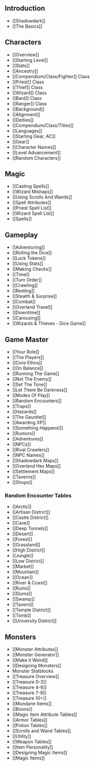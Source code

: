 
## Introduction
- [[Shadowdark]]
- [[The Basics]]
## Characters
- [[Overview]]
- [[Starting Level]]
- [[Stats]]
- [[Ancestry]]
- [[Compendium/Class/Fighter]] Class
- [[Priest]] Class
- [[Thief]] Class
- [[Wizard]] Class
- [[Bard]] Class
- [[Ranger]] Class
- [[Background]]
- [[Alignment]]
- [[Deities]]
- [[Compendium/Class/Titles]]
- [[Languages]]
- [[Starting Gear, AC]]
- [[Gear]]
- [[Character Names]]
- [[Level Advancement]]
- [[Random Characters]]
## Magic
- [[Casting Spells]]
- [[Wizard Mishaps]]
- [[Using Scrolls And Wands]]
- [[Spell Attributes]]
- [[Priest Spell List]]
- [[Wizard Spell List]]
- ​[[Spells]]
## Gameplay
- [[Adventuring]]
- [[Rolling the Dice]]
- [[Luck Tokens]]
- [[Using Stats]]
- [[Making Checks]]
- [[Time]]
- [[Turn Order]]
- [[Crawling]]
- [[Resting]]
- [[Stealth & Surprise]]
- [[Combat]]
- [[Overland Travel]]
- [[Downtime]]
- [[Carousing]]
- [[Wizards & Thieves - Dice Game]]
## Game Master
- [[Your Role]]
- [[The Players]]
- [[Core Ethos]]
- [[On Balance]]
- [[Running The Game]]
- [[Not The Enemy]]
- [[Set The Tone]]
- [[Let There Be Darkness]]
- [[Modes Of Play]]
- [[Random Encounters]]
- [[Traps]]
- [[Hazards]]
- [[The Gauntlet]]
- [[Awarding XP]]
- [[Something Happens!]]
- [[Rumors]]
- [[Adventures]]
- [[NPCs]]
- [[Rival Crawlers]]
- [[NPC Names]]
- [[Shadowdark Maps]]
- [[Overland Hex Maps]]
- [[Settlement Maps]]
- [[Taverns]]
- [[Shops]]
### Random Encounter Tables
- [[Arctic]]
- [[Artisan District]]
- [[Castle District]]
- [[Cave]]
- [[Deep Tunnels]]
- [[Desert]]
- [[Forest]]
- [[Grassland]]
- [[High District]]
- [[Jungle]]
- [[Low District]]
- [[Market]]
- [[Mountain]]
- [[Ocean]]
- [[River & Coast]]
- ​[[Ruins]]
- [[Slums]]
- [[Swamp]]
- [[Tavern]]
- [[Temple District]]
- [[Tomb]]
- [[University District]]
## Monsters
- [[Monster Attributes]]
- [[Monster Generator]]
- [[Make it Weird]]
- [[Designing Monsters]]
- Monster Statblocks
- ​[[Treasure Overview]]
- [[Treasure 0-3]]
- [[Treasure 4-6]]
- [[Treasure 7-9]]
- [[Treasure 10+]]
- [[Mundane Items]]
- [[Boons]]
- [[Magic Item Attribute Tables]]
- [[Armor Tables]]
- [[Potion Tables]]
- [[Scrolls and Wand Tables]]
- [[Utility]]
- [[Weapon Tables]]
- [[Item Personality]]
- [[Designing Magic Items]]
- [[Magic Items]]
